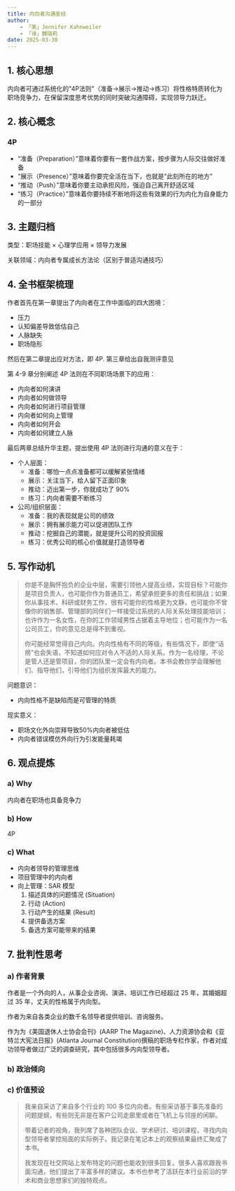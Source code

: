 ```yaml
---
title: 内向者沟通圣经
author: 
    - 「美」Jennifer Kahnweiler
    - 「译」魏瑞莉
date: 2025-03-30
---
```


## 1. 核心思想

内向者可通过系统化的"4P法则"（准备→展示→推动→练习）将性格特质转化为职场竞争力，在保留深度思考优势的同时突破沟通障碍，实现领导力跃迁。

## 2. 核心概念

### 4P

- “准备（Preparation）”意味着你要有一套作战方案，按步骤为人际交往做好准备
- “展示（Presence）”意味着你要完全活在当下，也就是“此刻所在的地方”
- “推动（Push）”意味着你要主动承担风险，强迫自己离开舒适区域
- “练习（Practice）”意味着你要持续不断地将这些有效果的行为内化为自身能力的一部分

## 3. 主题归档

类型：职场技能 × 心理学应用 × 领导力发展

关联领域：内向者专属成长方法论（区别于普适沟通技巧）

## 4. 全书框架梳理

作者首先在第一章提出了内向者在工作中面临的四大困境：

- 压力
- 认知偏差导致低估自己
- 人脉缺失
- 职场隐形

然后在第二章提出应对方法，即 4P. 第三章给出自我测评意见

第 4-9 章分别阐述 4P 法则在不同职场场景下的应用：

- 内向者如何演讲
- 内向者如何做领导
- 内向者如何进行项目管理
- 内向者如何向上管理
- 内向者如何开会
- 内向者如何建立人脉

最后两章总结升华主题，提出使用 4P 法则进行沟通的意义在于：

- 个人层面：
  - 准备：哪怕一点点准备都可以缓解紧张情绪
  - 展示：关注当下，给人留下正面印象
  - 推动：迈出第一步，你就成功了 90%
  - 练习：内向者需要不断练习
- 公司/组织层面：
  - 准备：我的表现就是公司的绩效
  - 展示：拥有展示能力可以促进团队工作
  - 推动：挖掘自己的潜能，就是提升公司的投资回报
  - 练习：优秀公司的核心价值就是打造领导者

## 5. 写作动机

> 你是不是胸怀抱负的企业中层，需要引领他人提高业绩，实现目标？可能你是项目负责人，也可能你作为普通员工，希望承担更多的责任和挑战；如果你从事技术、科研或财务工作，很有可能你的性格更为文静，也可能你不曾像你的销售部、管理部的同伴们一样接受过系统的人际关系处理技能培训；也许作为一名女性，在你的工作领域男性占据着主导地位；也可能作为一名公司员工，你的意见总是得不到重视。
>
> 你可能经常觉得自己内向。内向性格有不同的等级，有些情况下，即使“话痨”也会失语，不知道如何应对令人不适的人际关系。作为一名经理，不论是管人还是管项目，你的团队里一定会有内向者。本书会教你学会理解他们、指导他们，引导他们为组织发挥最大的能力。

问题意识：

- 内向性格不是缺陷而是可管理的特质

现实意义：

- 职场文化外向崇拜导致50%内向者被低估
- 内向者错误模仿外向行为引发能量耗竭

## 6. 观点提炼

### a) Why

内向者在职场也具备竞争力

### b) How

4P

### c) What

- 内向者领导的管理思维
- 项目管理中的内向者
- 向上管理：SAR 模型
  1. 描述具体的问题情况 (Situation)
  2. 行动 (Action)
  3. 行动产生的结果 (Result)
  4. 提供备选方案
  5. 备选方案可能带来的结果

## 7. 批判性思考

### a) 作者背景

作者是一个外向的人，从事企业咨询、演讲、培训工作已经超过 25 年，其婚姻超过 35 年，丈夫的性格属于内向型。

作者为来自各类企业的数千名领导者提供培训、咨询服务。

作为为《美国退休人士协会会刊》(AARP The Magazine)、人力资源协会和《亚特兰大宪法日报》(Atlanta Journal Constitution)撰稿的职场专栏作家，作者对成功领导者做过广泛的调查研究，其中包括很多内向型领导者。

### b) 政治倾向

### c) 价值预设

> 我亲自采访了来自多个行业的 100 多位内向者。有些采访基于事先准备的问题提纲，有些则无非是在客户公司走廊里或者在飞机上与邻座的闲聊。
>
> 带着记者的视角，我列席了各种团队会议、学术研讨、培训课程，寻找内向型领导者掌控局面的实际例子。我记录在笔记本上的观察结果最终汇聚成了本书。
>
> 我发现在社交网站上发布特定的问题也能收到很多回复。很多人喜欢跟我书面沟通，他们提出了丰富多样的建议。本书也参考了活跃在本行业前沿的学术和商业思想家们的独特观点。



